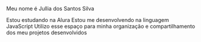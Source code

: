 Meu nome é Jullia dos Santos Silva

Estou estudando na Alura
Estou me desenvolvendo na linguagem JavaScript
Utilizo esse espaço para minha organização e compartilhamento dos meu projetos desenvolvidos
